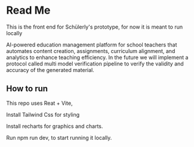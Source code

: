 # Read Me

This is the front end for Schülerly's prototype, for now it is meant to run locally

AI-powered education management platform for school teachers that automates content creation, assignments, curriculum alignment, and analytics to enhance teaching efficiency. In the future we will implement a protocol called multi model verification pipeline to verify the validity and accuracy of the generated material.

## How to run
This repo uses Reat + Vite,

Install Tailwind Css for styling

Install recharts for graphics and charts.

Run npm run dev, to start running it locally.


